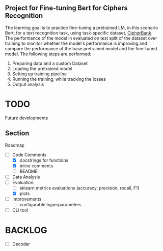 ## Project for Fine-tuning Bert for Ciphers Recognition

The learning goal is to practice fine-tuning a pretrained LM, in this scenario Bert, for a text recognition task, using task-specific dataset, [CipherBank](https://huggingface.co/datasets/yu0226/CipherBank/viewer/Atbash?views%5B%5D=atbash). The performance of the model in evaluated on test split of the dataset over training to monitor whether the model's performance is improving and compare the performance of the base pretrained model and the fine-tuned model.
The following steps are performed:

1. Preparing data and a custom Dataset
2. Loading the pretrained model
3. Setting up training pipeline
4. Running the training, while tracking the losses
5. Output analysis

# TODO

Future developments

## Section

Roadmap

- [ ] Code Comments
  - [X] docstrings for functions
  - [X] inline comments
  - [ ] README
- [ ] Data Analysis
- [ ] Evaluation
  - [ ] sklearn.metrics evaluations (accuracy, precision, recall, F1)
  - [X] plots
- [ ] Improvements
  - [ ] configurable hyperparameters
- [ ] CLI tool

# BACKLOG

- [ ] Decoder
